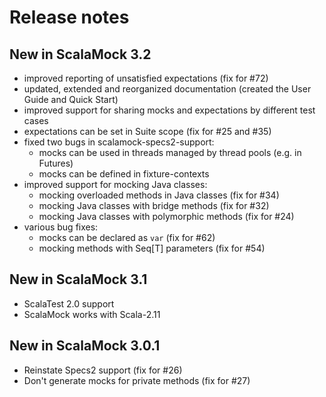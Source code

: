 # Release notes

## New in ScalaMock 3.2

- improved reporting of unsatisfied expectations (fix for #72)
- updated, extended and reorganized documentation (created the User Guide and Quick Start)
- improved support for sharing mocks and expectations by different test cases
- expectations can be set in Suite scope (fix for #25 and #35)
- fixed two bugs in scalamock-specs2-support:
  - mocks can be used in threads managed by thread pools (e.g. in Futures)
  - mocks can be defined in fixture-contexts
- improved support for mocking Java classes:
  - mocking overloaded methods in Java classes (fix for #34)
  - mocking Java classes with bridge methods (fix for #32)
  - mocking Java classes with polymorphic methods (fix for #24)
- various bug fixes:
  - mocks can be declared as `var` (fix for #62)
  - mocking methods with Seq[T] parameters (fix for #54)

## New in ScalaMock 3.1

- ScalaTest 2.0 support
- ScalaMock works with Scala-2.11

## New in ScalaMock 3.0.1

- Reinstate Specs2 support (fix for #26)
- Don't generate mocks for private methods (fix for #27)
